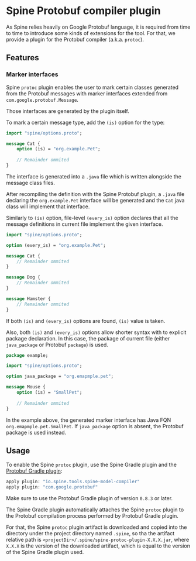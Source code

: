 # Spine Protobuf compiler plugin

As Spine relies heavily on Google Protobuf language, it is required from time to time to introduce 
some kinds of extensions for the tool. For that, we provide a plugin for the Protobuf compiler 
(a.k.a. `protoc`).

## Features

### Marker interfaces

Spine `protoc` plugin enables the user to mark certain classes generated from the Protobuf messages 
with marker interfaces extended from `com.google.protobuf.Message`.

Those interfaces are generated by the plugin itself.

To mark a certain message type, add the `(is)` option for the type:

```proto
import "spine/options.proto";

message Cat {
    option (is) = "org.example.Pet";
    
    // Remainder ommited
}
``` 

The interface is generated into a `.java` file which is written alongside the message class files.

After recompiling the definition with the Spine Protobuf plugin, a `.java` file declaring the 
`org.example.Pet` interface will be generated and the `Cat` java class will implement that 
interface.

Similarly to `(is)` option, file-level `(every_is)` option declares that all the message definitions
in current file implement the given interface.

```proto
import "spine/options.proto";

option (every_is) = "org.example.Pet";

message Cat {
    // Remainder ommited
}

message Dog {
    // Remainder ommited
}

message Hamster {
    // Remainder ommited
}
```

If both `(is)` and `(every_is)` options are found, `(is)` value is taken.

Also, both `(is)` and `(every_is)` options allow shorter syntax with to explicit package 
declaration. In this case, the package of current file (either `java_package` or Protobuf `package`)
is used.
```proto
package example;

import "spine/options.proto";

option java_package = "org.emapmple.pet";

message Mouse {
    option (is) = "SmallPet";
    
    // Remainder ommited
}
```

In the example above, the generated marker interface has Java FQN `org.emapmple.pet.SmallPet`. If 
`java_package` option is absent, the Protobuf package is used instead.

## Usage

To enable the Spine `protoc` plugin, use the Spine Gradle plugin and 
the [Protobuf Gradle plugin](https://github.com/google/protobuf-gradle-plugin):
```groovy
apply plugin: "io.spine.tools.spine-model-compiler"
apply plugin: "com.google.protobuf"
```

Make sure to use the Protobuf Gradle plugin of version `0.8.3` or later.

The Spine Gradle plugin automatically attaches the Spine `protoc` plugin to the Protobuf compilation
process performed by Protobuf Gradle plugin.

For that, the Spine `protoc` plugin artifact is downloaded and copied into the directory under 
the project directory named `.spine`, so tha the artifact relative path is 
`<projectDir>/.spine/spine-protoc-plugin-X.X.X.jar`, where `X.X.X` is the version of the downloaded 
artifact, which is equal to the version of the Spine Gradle plugin used.
